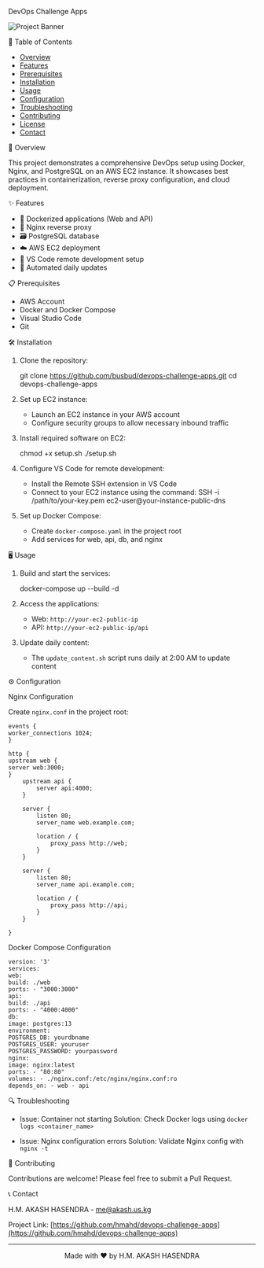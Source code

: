 DevOps Challenge Apps

![Project Banner](https://via.placeholder.com/1200x300?text=DevOps+Challenge+Apps)

📌 Table of Contents

- [Overview](-overview)
- [Features](-features)
- [Prerequisites](-prerequisites)
- [Installation](-installation)
- [Usage](-usage)
- [Configuration](-configuration)
- [Troubleshooting](-troubleshooting)
- [Contributing](-contributing)
- [License](-license)
- [Contact](-contact)

🚀 Overview

This project demonstrates a comprehensive DevOps setup using Docker, Nginx, and PostgreSQL on an AWS EC2 instance. It showcases best practices in containerization, reverse proxy configuration, and cloud deployment.

✨ Features

- 🐳 Dockerized applications (Web and API)
- 🔄 Nginx reverse proxy
- 🗃️ PostgreSQL database
- ☁️ AWS EC2 deployment
- 🔧 VS Code remote development setup
- 🔄 Automated daily updates

📋 Prerequisites

- AWS Account
- Docker and Docker Compose
- Visual Studio Code
- Git

🛠 Installation

1. Clone the repository:

   git clone https://github.com/busbud/devops-challenge-apps.git
   cd devops-challenge-apps

2. Set up EC2 instance:

   - Launch an EC2 instance in your AWS account
   - Configure security groups to allow necessary inbound traffic

3. Install required software on EC2:

   chmod +x setup.sh
   ./setup.sh

4. Configure VS Code for remote development:
   - Install the Remote SSH extension in VS Code
   - Connect to your EC2 instance using the command:
     SSH -i /path/to/your-key.pem ec2-user@your-instance-public-dns
5. Set up Docker Compose:
   - Create `docker-compose.yaml` in the project root
   - Add services for web, api, db, and nginx

🖥 Usage

1. Build and start the services:

   docker-compose up --build -d

2. Access the applications:

   - Web: `http://your-ec2-public-ip`
   - API: `http://your-ec2-public-ip/api`

3. Update daily content:
   - The `update_content.sh` script runs daily at 2:00 AM to update content

⚙️ Configuration

Nginx Configuration

Create `nginx.conf` in the project root:
```
events {
worker_connections 1024;
}

http {
upstream web {
server web:3000;
}
    upstream api {
        server api:4000;
    }

    server {
        listen 80;
        server_name web.example.com;

        location / {
            proxy_pass http://web;
        }
    }

    server {
        listen 80;
        server_name api.example.com;

        location / {
            proxy_pass http://api;
        }
    }

}
```
Docker Compose Configuration
```
version: '3'
services:
web:
build: ./web
ports: - "3000:3000"
api:
build: ./api
ports: - "4000:4000"
db:
image: postgres:13
environment:
POSTGRES_DB: yourdbname
POSTGRES_USER: youruser
POSTGRES_PASSWORD: yourpassword
nginx:
image: nginx:latest
ports: - "80:80"
volumes: - ./nginx.conf:/etc/nginx/nginx.conf:ro
depends_on: - web - api
```
🔍 Troubleshooting

- Issue: Container not starting
  Solution: Check Docker logs using `docker logs <container_name>`

- Issue: Nginx configuration errors
  Solution: Validate Nginx config with `nginx -t`

🤝 Contributing

Contributions are welcome! Please feel free to submit a Pull Request.


📞 Contact

H.M. AKASH HASENDRA - [me@akash.us.kg](mailto:me@akash.us.kg)

Project Link: [https://github.com/hmahd/devops-challenge-apps](https://github.com/hmahd/devops-challenge-apps)

---

<p align="center">Made with ❤️ by H.M. AKASH HASENDRA</p>
